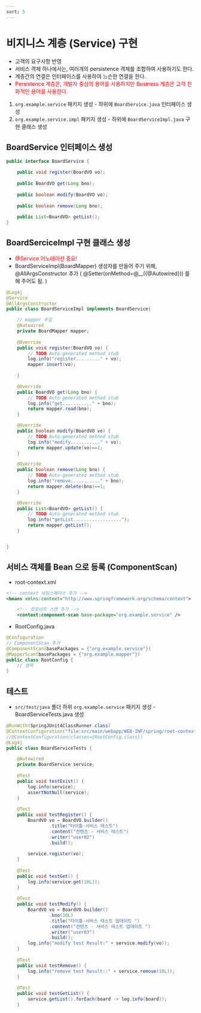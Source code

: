 ```yaml
---
sort: 5
---
```


# 비지니스 계층 (Service) 구현
- 고객의 요구사항 반영
- 서비스 객체 하나에서는, 여러개의 persistence 객체를 조합하여 사용하기도 한다.
- 계층간의 연결은 인터페이스를 사용하여 느슨한 연결을 한다.
- <font color='red'>Persistence 계층은, 개발자 중심의 용어를 사용하지만 Business 계층은 고객 친화적인 용어를 사용한다. </font>

1. `org.example.service`  패키지 생성 - 하위에 `BoardService.java` 인터페이스 생성
2. `org.example.service.impl` 패키지 생성 - 하위에 `BoardServiceImpl.java` 구현 클래스 생성

## BoardService 인터페이스 생성

```java
public interface BoardService {

	public void register(BoardVO vo);
	
	public BoardVO get(Long bno);
	
	public boolean modify(BoardVO vo);
	
	public boolean remove(Long bno);
	
	public List<BoardVO> getList();
}
```

## BoardSerciceImpl 구현 클래스 생성

- <font color='red'>@Service 어노테이션 중요!</font>
- BoardServiceImpl(BoardMapper) 생성자를 만들어 주기 위해, @AllArgsConstructor 추가 ( @Setter(onMethod=@__({@Autowired})) 를 해 주어도 됨. )

```java
@Log4j
@Service
@AllArgsConstructor
public class BoardServiceImpl implements BoardService{

    // mapper 주입
	@Autowired
	private BoardMapper mapper;
	
	@Override
	public void register(BoardVO vo) {
		// TODO Auto-generated method stub
		log.info("register........." + vo);
		mapper.insert(vo);
		
	}

	@Override
	public BoardVO get(Long bno) {
		// TODO Auto-generated method stub
		log.info("get..........." + bno);
		return mapper.read(bno);
	}

	@Override
	public boolean modify(BoardVO vo) {
		// TODO Auto-generated method stub
		log.info("modify..........." + vo);
		return mapper.update(vo)==1;
	}

	@Override
	public boolean remove(Long bno) {
		// TODO Auto-generated method stub
		log.info("remove..........." + bno);
		return mapper.delete(bno)==1;
	}

	@Override
	public List<BoardVO> getList() {
		// TODO Auto-generated method stub
		log.info("getList..................");
		return mapper.getList();
	}


}
```

## 서비스 객체를 Bean 으로 등록 (ComponentScan)

- root-context.xml

```xml
<!-- context 네임스페이스 추가 -->
<beans xmlns:context="http://www.springframework.org/schema/context">

    <!-- 컴포넌트 스캔 추가 -->
	<context:component-scan base-package="org.example.service" />
```

- RootConfig.java

```java
@Configuration
// ComponentScan 추가
@ComponentScan(basePackages = {"org.example.service"})
@MapperScan(basePackages = {"org.example.mapper"})
public class RootConfig {
	// 생략
}

```

## 테스트

- `src/test/java` 폴더 하위 `org.example.service` 패키지 생성 - BoardServiceTests.java 생성

```java
@RunWith(SpringJUnit4ClassRunner.class)
@ContextConfiguration("file:src/main/webapp/WEB-INF/spring/root-context.xml")
//@ContextConfiguration(classes={RootConfig.class})
@Log4j
public class BoardServiceTests {

	@Autowired
	private BoardService service;
	
	@Test
	public void testExist() {
		log.info(service);
		assertNotNull(service);
	}
	
	@Test
	public void testRegister() {
		BoardVO vo = BoardVO.builder()
				.title("타이틀-서비스 테스트")
				.content("컨텐츠 - 서비스 테스트")
				.writer("user02")
				.build();
		
		service.register(vo);
	}
	
	@Test
	public void testGet() {
		log.info(service.get(10L));
	}
	
	@Test
	public void testModify() {
		BoardVO vo = BoardVO.builder()
				.bno(10L)
				.title("타이틀-서비스 테스트 업데이트 ")
				.content("컨텐츠 - 서비스 테스트 업데이트 ")
				.writer("user03")
				.build();
		log.info("modify test Result:" + service.modify(vo));
	}
	
	@Test
	public void testRemove() {
		log.info("remove test Result::" + service.remove(10L));
	}
	
	@Test
	public void testGetList() {
		service.getList().forEach(board -> log.info(board));
	}
```

